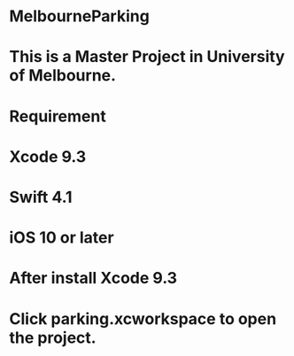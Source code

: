 # MelbourneParking

# This is a Master Project in University of Melbourne.

# Requirement
# Xcode 9.3
# Swift 4.1 
# iOS 10 or later

# After install Xcode 9.3
# Click parking.xcworkspace to open the project.

